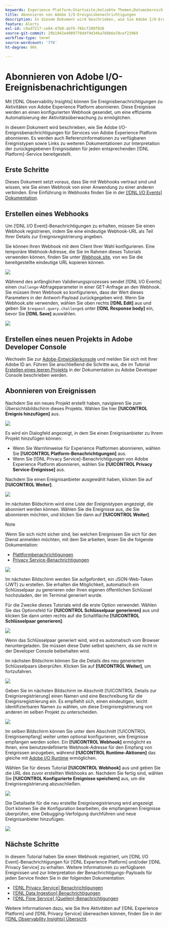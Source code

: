 ```yaml
---
keywords: Experience Platform;Startseite;beliebte Themen;Datumsbereich
title: Abonnieren von Adobe I/O-Ereignisbenachrichtigungen
description: In diesem Dokument wird beschrieben, wie Sie Adobe I/O-Ereignisbenachrichtigungen für Services von Adobe Experience Platform abonnieren. Es werden auch Referenzinformationen zu verfügbaren Ereignistypen sowie Links zu weiteren Dokumentationen zur Interpretation der zurückgegebenen Ereignisdaten für jeden anwendbaren  [!DNL Platform] -Service bereitgestellt.
feature: Alerts
exl-id: c0ad7217-ce84-47b0-abf6-76bcf280f026
source-git-commit: 29b1942e4009770d4f9d346a760b6e78cef23969
workflow-type: tm+mt
source-wordcount: '774'
ht-degree: 96%

---
```


# Abonnieren von Adobe I/O-Ereignisbenachrichtigungen

Mit [!DNL Observability Insights] können Sie Ereignisbenachrichtigungen zu Aktivitäten von Adobe Experience Platform abonnieren. Diese Ereignisse werden an einen konfigurierten Webhook gesendet, um eine effiziente Automatisierung der Aktivitätsüberwachung zu ermöglichen.

In diesem Dokument wird beschrieben, wie Sie Adobe I/O-Ereignisbenachrichtigungen für Services von Adobe Experience Platform abonnieren. Es werden auch Referenzinformationen zu verfügbaren Ereignistypen sowie Links zu weiteren Dokumentationen zur Interpretation der zurückgegebenen Ereignisdaten für jeden entsprechenden [!DNL Platform]-Service bereitgestellt.

## Erste Schritte

Dieses Dokument setzt voraus, dass Sie mit Webhooks vertraut sind und wissen, wie Sie einen Webhook von einer Anwendung zu einer anderen verbinden. Eine Einführung in Webhooks finden Sie in der [[!DNL I/O Events] Dokumentation](https://www.adobe.io/apis/experienceplatform/events/docs.html#!adobedocs/adobeio-events/master/intro/webhook_docs_intro.md).

## Erstellen eines Webhooks

Um [!DNL I/O Event]-Benachrichtigungen zu erhalten, müssen Sie einen Webhook registrieren, indem Sie eine eindeutige Webhook-URL als Teil Ihrer Details zur Ereignisregistrierung angeben.

Sie können Ihren Webhook mit dem Client Ihrer Wahl konfigurieren. Eine temporäre Webhook-Adresse, die Sie im Rahmen dieses Tutorials verwenden können, finden Sie unter [Webhook.site](https://webhook.site/), von wo Sie die bereitgestellte eindeutige URL kopieren können.

![](../images/notifications/webhook-url.png)

Während des anfänglichen Validierungsprozesses sendet [!DNL I/O Events] einen `challenge`-Abfrageparameter in einer GET-Anfrage an den Webhook. Sie müssen Ihren Webhook so konfigurieren, dass der Wert dieses Parameters in der Antwort-Payload zurückgegeben wird. Wenn Sie Webhook.site verwenden, wählen Sie oben rechts **[!DNL Edit]** aus und geben Sie `$request.query.challenge$` unter **[!DNL Response body]** ein, bevor Sie **[!DNL Save]** auswählen.

![](../images/notifications/response-challenge.png)

## Erstellen eines neuen Projekts in Adobe Developer Console

Wechseln Sie zur [Adobe-Entwicklerkonsole](https://www.adobe.com/go/devs_console_ui) und melden Sie sich mit Ihrer Adobe ID an. Führen Sie anschließend die Schritte aus, die im Tutorial [Erstellen eines leeren Projekts](https://www.adobe.io/apis/experienceplatform/console/docs.html#!AdobeDocs/adobeio-console/master/projects-empty.md) in der Dokumentation zu Adobe Developer Console beschrieben werden.

## Abonnieren von Ereignissen

Nachdem Sie ein neues Projekt erstellt haben, navigieren Sie zum Übersichtsbildschirm dieses Projekts. Wählen Sie hier **[!UICONTROL Ereignis hinzufügen]** aus.

![](../images/notifications/add-event-button.png)

Es wird ein Dialogfeld angezeigt, in dem Sie einen Ereignisanbieter zu Ihrem Projekt hinzufügen können:

* Wenn Sie Warnhinweise für Experience Platformen abonnieren, wählen Sie **[!UICONTROL Platform-Benachrichtigungen]** aus.
* Wenn Sie [!DNL Privacy Service]-Benachrichtigungen von Adobe Experience Platform abonnieren, wählen Sie **[!UICONTROL Privacy Service-Ereignisse]** aus.

Nachdem Sie einen Ereignisanbieter ausgewählt haben, klicken Sie auf **[!UICONTROL Weiter]**.

![](../images/notifications/event-provider.png)

Im nächsten Bildschirm wird eine Liste der Ereignistypen angezeigt, die abonniert werden können. Wählen Sie die Ereignisse aus, die Sie abonnieren möchten, und klicken Sie dann auf **[!UICONTROL Weiter]**.

>[!NOTE]
>
>Wenn Sie sich nicht sicher sind, bei welchen Ereignissen Sie sich für den Dienst anmelden möchten, mit dem Sie arbeiten, lesen Sie die folgende Dokumentation:
>
>* [Plattformbenachrichtigungen](./rules.md)
>* [Privacy Service-Benachrichtigungen](../../privacy-service/privacy-events.md)


![](../images/notifications/choose-event-subscriptions.png)

Im nächsten Bildschirm werden Sie aufgefordert, ein JSON-Web-Token (JWT) zu erstellen. Sie erhalten die Möglichkeit, automatisch ein Schlüsselpaar zu generieren oder Ihren eigenen öffentlichen Schlüssel hochzuladen, der im Terminal generiert wurde.

Für die Zwecke dieses Tutorials wird die erste Option verwendet. Wählen Sie das Optionsfeld für **[!UICONTROL Schlüsselpaar generieren]** aus und klicken Sie dann unten rechts auf die Schaltfläche **[!UICONTROL Schlüsselpaar generieren]**.

![](../images/notifications/generate-keypair.png)

Wenn das Schlüsselpaar generiert wird, wird es automatisch vom Browser heruntergeladen. Sie müssen diese Datei selbst speichern, da sie nicht in der Developer Console beibehalten wird.

Im nächsten Bildschirm können Sie die Details des neu generierten Schlüsselpaars überprüfen. Klicken Sie auf **[!UICONTROL Weiter]**, um fortzufahren.

![](../images/notifications/keypair-generated.png)

Geben Sie im nächsten Bildschirm im Abschnitt [!UICONTROL Details zur Ereignisregistrierung] einen Namen und eine Beschreibung für die Ereignisregistrierung ein. Es empfiehlt sich, einen eindeutigen, leicht identifizierbaren Namen zu wählen, um diese Ereignisregistrierung von anderen im selben Projekt zu unterscheiden.

![](../images/notifications/registration-details.png)

Im selben Bildschirm können Sie unter dem Abschnitt [!UICONTROL Ereignisempfang] weiter unten optional konfigurieren, wie Ereignisse empfangen werden sollen. Ein **[!UICONTROL Webhook]** ermöglicht es Ihnen, eine benutzerdefinierte Webhook-Adresse für den Empfang von Ereignissen anzugeben, während **[!UICONTROL Runtime-Aktionen]** das gleiche mit [Adobe I/O Runtime](https://www.adobe.io/apis/experienceplatform/runtime/docs.html) ermöglichen.

Wählen Sie für dieses Tutorial **[!UICONTROL Webhook]** aus und geben Sie die URL des zuvor erstellten Webhooks an. Nachdem Sie fertig sind, wählen Sie **[!UICONTROL Konfigurierte Ereignisse speichern]** aus, um die Ereignisregistrierung abzuschließen.

![](../images/notifications/receive-events.png)

Die Detailseite für die neu erstellte Ereignisregistrierung wird angezeigt. Dort können Sie die Konfiguration bearbeiten, die empfangenen Ereignisse überprüfen, eine Debugging-Verfolgung durchführen und neue Ereignisanbieter hinzufügen.

![](../images/notifications/registration-complete.png)

## Nächste Schritte

In diesem Tutorial haben Sie einen Webhook registriert, um [!DNL I/O Event]-Benachrichtigungen für [!DNL Experience Platform] und/oder [!DNL Privacy Service] zu erhalten. Weitere Informationen zu verfügbaren Ereignissen und zur Interpretation der Benachrichtigungs-Payloads für jeden Service finden Sie in der folgenden Dokumentation:

* [[!DNL Privacy Service] Benachrichtigungen](../../privacy-service/privacy-events.md)
* [[!DNL Data Ingestion] Benachrichtigungen](../../ingestion/quality/subscribe-events.md)
* [[!DNL Flow Service] (Quellen)-Benachrichtigungen](../../sources/notifications.md)

Weitere Informationen dazu, wie Sie Ihre Aktivitäten auf [!DNL Experience Platform] und [!DNL Privacy Service] überwachen können, finden Sie in der [[!DNL Observability Insights] Übersicht](../home.md).
